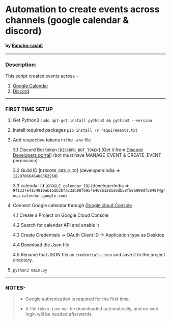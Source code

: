 # Automation to create events across channels (google calendar & discord)
#### by [Rancho-rachit](https://github.com/Rancho-rachit)

---

### Description:

This script creates events across -
1. [Google Calendar](https://developersindia.in/events-calendar/)  
2. [Discord](https://discord.com/channels/669880381649977354/)

---

### FIRST TIME SETUP

1. Get Python3 `sudo apt-get install python3 && python3 --version`

2. Install required packages `pip install -r requirements.txt`

3. Add respective tokens in the `.env` file

   3.1 Discord Bot token [`DISCORD_BOT_TOKEN`] (Get it from [Discord Developers portal](https://discord.com/developers/applications/)) (bot must have MANAGE_EVENT & CREATE_EVENT permission)

   3.2 Guild ID [`DISCORD_GUILD_ID`] (developersIndia => `1229786646468362260`)

   3.3 calendar Id [`GOOGLE_calendar_ID`] (developerIndia => `9f1337e4154910eb1bdb3bfac32b88f69546468b1281a6db58f50a909df5049f@group.calendar.google.com`)

4. Connect Google calendar through [Google cloud Console](https://console.cloud.google.com/)

    4.1 Create a Project on Google Cloud Console
   
    4.2 Search for calendar API and enable it

    4.3 Create Credentials ->  OAuth Client ID -> Application type as Desktop

    4.4 Download the Json file 

    4.5 Rename that JSON file as `credentials.json` and save it to the project directory.

5. `python3 main.py` 

---

### NOTES-

> - Google authenication is required for the first time.
> 
> - A file `token.json` will be downloaded automatically, and no web login will be needed afterwards.

<!-- END -->
